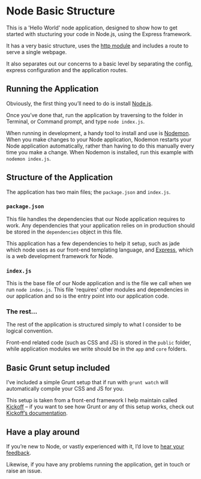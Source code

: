 Node Basic Structure
====================

This is a 'Hello World' node application, designed to show how to get started with stucturing your code in Node.js, using the Express framework.

It has a very basic structure, uses the [http module]() and includes a route to serve a single webpage.

It also separates out our concerns to a basic level by separating the config, express configuration and the application routes.

## Running the Application

Obviously, the first thing you’ll need to do is install [Node.js](http://nodejs.org/).

Once you’ve done that, run the application by traversing to the folder in Terminal, or Command prompt, and type `node index.js`.

When running in development, a handy tool to install and use is [Nodemon](https://github.com/remy/nodemon).  When you make changes to your Node application, Nodemon restarts your Node application automatically, rather than having to do this manually every time you make a change.  When Nodemon is installed, run this example with `nodemon index.js`.

## Structure of the Application

The application has two main files; the `package.json` and `index.js`.

### `package.json`

This file handles the dependencies that our Node application requires to work.  Any dependencies that your application relies on in production should be stored in the `dependencies` object in this file.

This application has a few dependencies to help it setup, such as jade which node uses as our front-end templating language, and [Express](http://expressjs.com/), which is a web development framework for Node.

### `index.js`

This is the base file of our Node application and is the file we call when we run `node index.js`.  This file 'requires' other modules and dependencies in our application and so is the entry point into our application code.

### The rest…

The rest of the application is structured simply to what I consider to be logical convention.

Front-end related code (such as CSS and JS) is stored in the `public` folder, while application modules we write should be in the `app` and `core` folders.


## Basic Grunt setup included

I’ve included a simple Grunt setup that if run with `grunt watch` will automatically compile your CSS and JS for you.

This setup is taken from a front-end framework I help maintain called [Kickoff](http://tmwagency.github.io/kickoff/) – if you want to see how Grunt or any of this setup works, check out [Kickoff’s documentation](http://tmwagency.github.io/kickoff/).


## Have a play around

If you’re new to Node, or vastly experienced with it, I’d love to [hear your feedback](hello@ashleynolan.co.uk).

Likewise, if you have any problems running the application, get in touch or raise an issue.